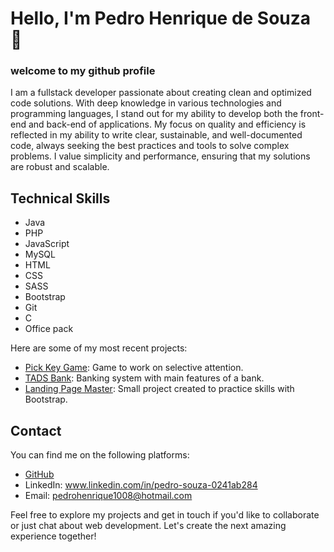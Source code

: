 # Hello, I'm Pedro Henrique de Souza 👋
### welcome to my github profile 

I am a fullstack developer passionate about creating clean and optimized code solutions. With deep knowledge in various technologies and programming languages, I stand out for my ability to develop both the front-end and back-end of applications. My focus on quality and efficiency is reflected in my ability to write clear, sustainable, and well-documented code, always seeking the best practices and tools to solve complex problems. I value simplicity and performance, ensuring that my solutions are robust and scalable.

## Technical Skills

- Java
- PHP
- JavaScript
- MySQL
- HTML
- CSS
- SASS
- Bootstrap
- Git
- C
- Office pack



Here are some of my most recent projects:

- [Pick Key Game](https://github.com/Pedro-H108/Pick-Key-Game): Game to work on selective attention.
- [TADS Bank](https://github.com/Pedro-H108/Trabalho-Final-LPOO-UFPR): Banking system with main features of a bank.
- [Landing Page Master](https://github.com/Pedro-H108/Projeto-Master): Small project created to practice skills with Bootstrap.
## Contact

You can find me on the following platforms:

- [GitHub](https://github.com/Pedro-H108)
- LinkedIn: www.linkedin.com/in/pedro-souza-0241ab284
- Email: pedrohenrique1008@hotmail.com

Feel free to explore my projects and get in touch if you'd like to collaborate or just chat about web development. Let's create the next amazing experience together!


